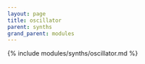 ```yaml
---
layout: page
title: oscillator
parent: synths
grand_parent: modules
---
```


{% include modules/synths/oscillator.md %}
